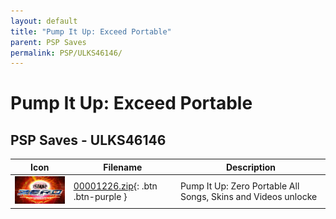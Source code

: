 ```yaml
---
layout: default
title: "Pump It Up: Exceed Portable"
parent: PSP Saves
permalink: PSP/ULKS46146/
---
```

# Pump It Up: Exceed Portable

## PSP Saves - ULKS46146

| Icon | Filename | Description |
|------|----------|-------------|
| ![Pump It Up: Exceed Portable](ICON0.PNG) | [00001226.zip](00001226.zip){: .btn .btn-purple } | Pump It Up: Zero Portable All Songs, Skins and Videos unlocke |

